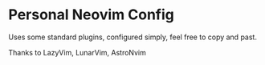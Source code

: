 # Personal Neovim Config

Uses some standard plugins, configured simply, feel free to copy and past.

Thanks to LazyVim, LunarVim, AstroNvim
